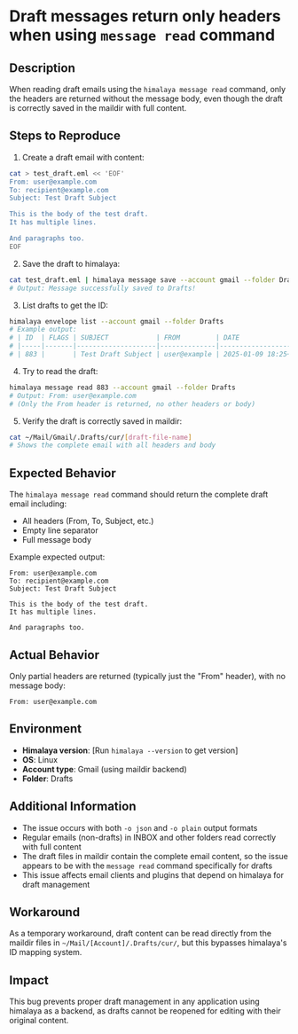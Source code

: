# Draft messages return only headers when using `message read` command

## Description

When reading draft emails using the `himalaya message read` command, only the headers are returned without the message body, even though the draft is correctly saved in the maildir with full content.

## Steps to Reproduce

1. Create a draft email with content:
```bash
cat > test_draft.eml << 'EOF'
From: user@example.com
To: recipient@example.com
Subject: Test Draft Subject

This is the body of the test draft.
It has multiple lines.

And paragraphs too.
EOF
```

2. Save the draft to himalaya:
```bash
cat test_draft.eml | himalaya message save --account gmail --folder Drafts
# Output: Message successfully saved to Drafts!
```

3. List drafts to get the ID:
```bash
himalaya envelope list --account gmail --folder Drafts
# Example output:
# | ID  | FLAGS | SUBJECT            | FROM         | DATE                   |
# |-----|-------|--------------------|--------------|------------------------|
# | 883 |       | Test Draft Subject | user@example | 2025-01-09 18:25+00:00 |
```

4. Try to read the draft:
```bash
himalaya message read 883 --account gmail --folder Drafts
# Output: From: user@example.com
# (Only the From header is returned, no other headers or body)
```

5. Verify the draft is correctly saved in maildir:
```bash
cat ~/Mail/Gmail/.Drafts/cur/[draft-file-name]
# Shows the complete email with all headers and body
```

## Expected Behavior

The `himalaya message read` command should return the complete draft email including:
- All headers (From, To, Subject, etc.)
- Empty line separator
- Full message body

Example expected output:
```
From: user@example.com
To: recipient@example.com
Subject: Test Draft Subject

This is the body of the test draft.
It has multiple lines.

And paragraphs too.
```

## Actual Behavior

Only partial headers are returned (typically just the "From" header), with no message body:
```
From: user@example.com
```

## Environment

- **Himalaya version**: [Run `himalaya --version` to get version]
- **OS**: Linux
- **Account type**: Gmail (using maildir backend)
- **Folder**: Drafts

## Additional Information

- The issue occurs with both `-o json` and `-o plain` output formats
- Regular emails (non-drafts) in INBOX and other folders read correctly with full content
- The draft files in maildir contain the complete email content, so the issue appears to be with the `message read` command specifically for drafts
- This issue affects email clients and plugins that depend on himalaya for draft management

## Workaround

As a temporary workaround, draft content can be read directly from the maildir files in `~/Mail/[Account]/.Drafts/cur/`, but this bypasses himalaya's ID mapping system.

## Impact

This bug prevents proper draft management in any application using himalaya as a backend, as drafts cannot be reopened for editing with their original content.
